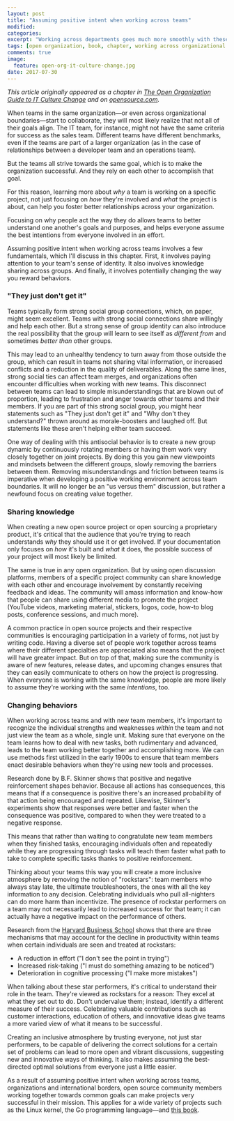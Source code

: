 ```yaml
---
layout: post
title: "Assuming positive intent when working across teams"
modified:
categories:
excerpt: "Working across departments goes much more smoothly with these processes in place."
tags: [open organization, book, chapter, working across organizational boundaries]
comments: true
image:
  feature: open-org-it-culture-change.jpg
date: 2017-07-30
---
```


_This article originally appeared as a chapter in [The Open Organization Guide to IT Culture Change](https://opensource.com/open-organization/resources/culture-change) and on [opensource.com](https://opensource.com/open-organization/17/7/communicate-teams-tips)._

When teams in the same organization—or even across organizational boundaries—start to collaborate, they will most likely realize that not all of their goals align. The IT team, for instance, might not have the same criteria for success as the sales team. Different teams have different benchmarks, even if the teams are part of a larger organization (as in the case of relationships between a developer team and an operations team).

But the teams all strive towards the same goal, which is to make the organization successful. And they rely on each other to accomplish that goal.

For this reason, learning more about *why* a team is working on a specific project, not just focusing on *how* they're involved and *what* the project is about, can help you foster better relationships across your organization.

Focusing on why people act the way they do allows teams to better understand one another's goals and purposes, and helps everyone assume the best intentions from everyone involved in an effort.

Assuming positive intent when working across teams involves a few fundamentals, which I'll discuss in this chapter. First, it involves paying attention to your team's sense of identity. It also involves knowledge sharing across groups. And finally, it involves potentially changing the way you reward behaviors.

### "They just don't get it"

Teams typically form strong social group connections, which, on paper, might seem excellent. Teams with strong social connections share willingly and help each other. But a strong sense of group identity can also introduce the real possibility that the group will learn to see itself as *different from* and sometimes *better than* other groups.

This may lead to an unhealthy tendency to turn away from those outside the group, which can result in teams not sharing vital information, or increased conflicts and a reduction in the quality of deliverables. Along the same lines, strong social ties can affect team merges, and organizations often encounter difficulties when working with new teams.
This disconnect between teams can lead to simple misunderstandings that are blown out of proportion, leading to frustration and anger towards other teams and their members. If you are part of this strong social group, you might hear statements such as "They just don't get it" and "Why don't they understand?" thrown around as morale-boosters and laughed off. But statements like these aren't helping either team succeed.

One way of dealing with this antisocial behavior is to create a new group dynamic by continuously rotating members or having them work very closely together on joint projects. By doing this you gain new viewpoints and mindsets between the different groups, slowly removing the barriers between them. Removing misunderstandings and friction between teams is imperative when developing a positive working environment across team boundaries. It will no longer be an "us versus them" discussion, but rather a newfound focus on creating value together.

### Sharing knowledge

When creating a new open source project or open sourcing a proprietary product, it's critical that the audience that you're trying to reach understands *why* they should use it or get involved. If your documentation only focuses on *how* it's built and *what* it does, the possible success of your project will most likely be limited.

The same is true in any open organization. But by using open discussion platforms, members of a specific project community can share knowledge with each other and encourage involvement by constantly receiving feedback and ideas. The community will amass information and know-how that people can share using different media to promote the project (YouTube videos, marketing material, stickers, logos, code, how-to blog posts, conference sessions, and much more).

A common practice in open source projects and their respective communities is encouraging participation in a variety of forms, not just by writing code. Having a diverse set of people work together across teams where their different specialties are appreciated also means that the project will have greater impact. But on top of that, making sure the community is aware of new features, release dates, and upcoming changes ensures that they can easily communicate to others on how the project is progressing. When everyone is working with the same knowledge, people are more likely to assume they're working with the same *intentions*, too.

### Changing behaviors

When working across teams and with new team members, it's important to recognize the individual strengths and weaknesses *within* the team and not just view the team as a whole, single unit. Making sure that everyone on the team learns how to deal with new tasks, both rudimentary and advanced, leads to the team working better together and accomplishing more. We can use methods first utilized in the early 1900s to ensure that team members enact desirable behaviors when they're using new tools and processes.

Research done by B.F. Skinner shows that positive and negative reinforcement shapes behavior. Because all actions has consequences, this means that if a consequence is positive there's an increased probability of that action being encouraged and repeated. Likewise, Skinner's experiments show that responses were better and faster when the consequence was positive, compared to when they were treated to a negative response.

This means that rather than waiting to congratulate new team members when they finished tasks, encouraging individuals often and repeatedly while they are progressing through tasks will teach them faster what path to take to complete specific tasks thanks to positive reinforcement.

Thinking about your teams this way you will create a more inclusive atmosphere by removing the notion of "rockstars": team members who always stay late, the ultimate troubleshooters, the ones with all the key information to any decision. Celebrating individuals who pull all-nighters can do more harm than incentivize. The presence of rockstar performers on a team may not necessarily lead to increased success for that team; it can actually have a negative impact on the performance of others.

Research from the [Harvard Business School](http://www.hbs.edu/faculty/Publication%20Files/13-016_5a1d0819-eab1-48d9-8923-a1d83c98b7a7.pdf) shows that there are three mechanisms that may account for the decline in productivity within teams when certain individuals are seen and treated at rockstars:

 - A reduction in effort ("I don't see the point in trying")
 - Increased risk-taking ("I must do something amazing to be noticed")
 - Deterioration in cognitive processing ("I make more mistakes")

When talking about these star performers, it's critical to understand their role in the team. They're viewed as rockstars for a reason: They excel at what they set out to do. Don't undervalue them; instead, identify a different measure of their success. Celebrating valuable contributions such as customer interactions, education of others, and innovative ideas give teams a more varied view of what it means to be successful.

Creating an inclusive atmosphere by trusting everyone, not just star performers, to be capable of delivering the correct solutions for a certain set of problems can lead to more open and vibrant discussions, suggesting new and innovative ways of thinking. It also makes assuming the best-directed optimal solutions from everyone just a little easier.

As a result of assuming positive intent when working across teams, organizations and international borders, open source community members working together towards common goals can make projects very successful in their mission. This applies for a wide variety of projects such as the Linux kernel, the Go programming language—and [this book](https://opensource.com/open-organization/resources/culture-change).
